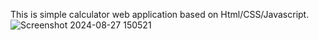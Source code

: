 This is simple calculator web application based on Html/CSS/Javascript.
![Screenshot 2024-08-27 150521](https://github.com/user-attachments/assets/47bb744a-33a5-4724-8268-e92806d49bc9)

